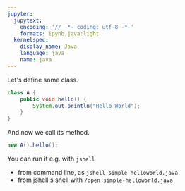 ```yaml
---
jupyter:
  jupytext:
    encoding: '// -*- coding: utf-8 -*-'
    formats: ipynb,java:light
  kernelspec:
    display_name: Java
    language: java
    name: java
---
```


Let's define some class.

```java
class A {
    public void hello() {
        System.out.println("Hello World");
    }   
}
```

And now we call its method.

```java
new A().hello();
```

You can run it e.g. with `jshell`

* from command line, as `jshell simple-helloworld.java`
* from jshell's shell with `/open simple-helloworld.java`
